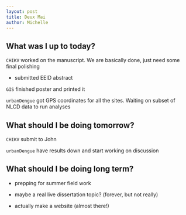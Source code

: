 ```yaml
---
layout: post
title: Deux Mai
author: Michelle
---
```


## What was I up to today?

`CHIKV` worked on the manuscript. We are basically done, just need some final polishing

* submitted EEID abstract

`GIS` finished poster and printed it

`urbanDengue` got GPS coordinates for all the sites. Waiting on subset of NLCD data to run analyses

## What should I be doing tomorrow?

`CHIKV` submit to John

`urbanDengue` have results down and start working on discussion

## What should I be doing long term?

* prepping for summer field work

* maybe a real live dissertation topic? (forever, but not really)

* actually make a website (almost there!)

<i class="fa fa-code" style="color:pink"> </i>




